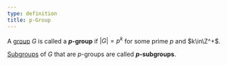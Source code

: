 ```yaml
---
type: definition
title: p-Group
---
```


A [group](@group) $G$ is called a **$p$-group** if $|G|=p^k$ for some prime $p$ and $k\in\Z^+$.

[Subgroups](@subgroup) of $G$ that are $p$-groups are called **$p$-subgroups**.
